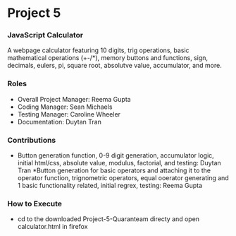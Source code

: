 # Project 5
### JavaScript Calculator
A webpage calculator featuring 10 digits, trig operations, basic mathematical operations (+-/*), memory buttons and functions, sign, decimals, eulers, pi, square root, absolutve value, accumulator, and more.

### Roles
* Overall Project Manager: Reema Gupta
* Coding Manager: Sean Michaels 
* Testing Manager: Caroline Wheeler 
* Documentation: Duytan Tran

### Contributions
* Button generation function, 0-9 digit generation, accumulator logic,  initial html/css, absolute value, modulus, factorial, and testing: Duytan Tran
*Button generation for basic operators and attaching it to the operator function, trignometric operators, equal ooerator generating and 1 basic functionality related, initial regrex, testing: Reema Gupta 

### How to Execute
* cd to the downloaded Project-5-Quaranteam directy and open calculator.html in firefox
